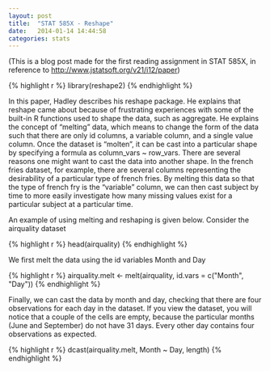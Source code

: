 ```yaml
---
layout: post
title:  "STAT 585X - Reshape"
date:   2014-01-14 14:44:58
categories: stats
---
```


(This is a blog post made for the first reading assignment in STAT 585X, in reference to http://www.jstatsoft.org/v21/i12/paper)

{% highlight r %}
library(reshape2)
{% endhighlight %}

In this paper, Hadley describes his reshape package. He explains that reshape came about because of frustrating experiences with some of the built-in R functions used to shape the data, such as aggregate. He explains the concept of “melting” data, which means to change the form of the data such that there are only id columns, a variable column, and a single value column. Once the dataset is “molten”, it can be cast into a particular shape by specifying a formula as column_vars ~ row_vars. There are several reasons one might want to cast the data into another shape. In the french fries dataset, for example, there are several columns representing the desirability of a particular type of french fries. By melting this data so that the type of french fry is the “variable” column, we can then cast subject by time to more easily investigate how many missing values exist for a particular subject at a particular time.

An example of using melting and reshaping is given below. Consider the airquality dataset

{% highlight r %}
head(airquality)
{% endhighlight %}

We first melt the data using the id variables Month and Day

{% highlight r %}
airquality.melt <- melt(airquality, id.vars = c("Month", "Day"))
{% endhighlight %}

Finally, we can cast the data by month and day, checking that there are four observations for each day in the dataset. If you view the dataset, you will notice that a couple of the cells are empty, because the particular months (June and September) do not have 31 days. Every other day contains four observations as expected.

{% highlight r %}
dcast(airquality.melt, Month ~ Day, length)
{% endhighlight %}
